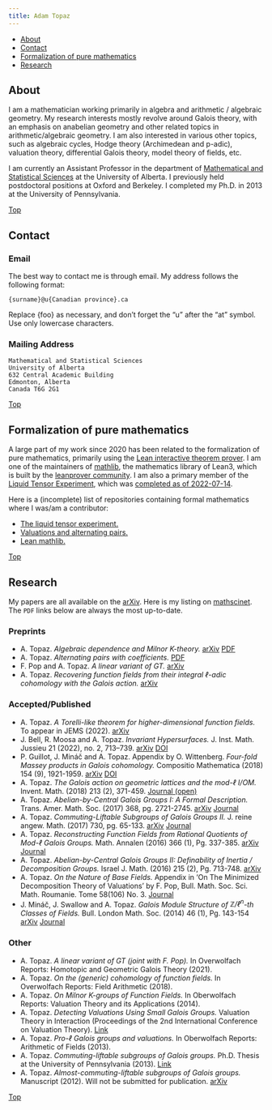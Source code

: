 ```yaml
---
title: Adam Topaz
---
```


- [About](#about)
- [Contact](#contact)
- [Formalization of pure mathematics](#formalization-of-pure-mathematics)
- [Research](#research)

## About

I am a mathematician working primarily in algebra and arithmetic / algebraic geometry.
My research interests mostly revolve around Galois theory, with an emphasis on anabelian geometry and other related topics in arithmetic/algebraic geometry.
I am also interested in various other topics, such as algebraic cycles, Hodge theory (Archimedean and p-adic), valuation theory, differential Galois theory, model theory of fields, etc.

I am currently an Assistant Professor in the department of [Mathematical and Statistical Sciences](https://www.ualberta.ca/mathematical-and-statistical-sciences/index.html) at the University of Alberta.
I previously held postdoctoral positions at Oxford and Berkeley.
I completed my Ph.D. in 2013 at the University of Pennsylvania.

[Top](#)

## Contact

### Email

The best way to contact me is through email. My address follows the following format:

```{surname}@u{Canadian province}.ca```

Replace {foo} as necessary, and don’t forget the “u” after the “at” symbol. 
Use only lowercase characters. 

### Mailing Address

```
Mathematical and Statistical Sciences
University of Alberta
632 Central Academic Building
Edmonton, Alberta
Canada T6G 2G1
```

[Top](#)

## Formalization of pure mathematics

A large part of my work since 2020 has been related to the formalization of pure mathematics, primarily using the [Lean interactive theorem prover](http://leanprover.github.io/).
I am one of the maintainers of [mathlib](https://github.com/leanprover-community/mathlib), the mathematics library of Lean3, which is built by the [leanprover community](https://leanprover-community.github.io/).
I am also a primary member of the [Liquid Tensor Experiment](https://github.com/leanprover-community/lean-liquid), which was [completed as of 2022-07-14](https://leanprover-community.github.io/blog/posts/lte-final/).

Here is a (incomplete) list of repositories containing formal mathematics where I was/am a contributor:

- [The liquid tensor experiment.](https://github.com/leanprover-community/lean-liquid)
- [Valuations and alternating pairs.](https://github.com/adamtopaz/lean-acl-pairs)
- [Lean mathlib.](https://github.com/leanprover-community/mathlib)

[Top](#)

## Research

My papers are all available on the [arXiv](https://arxiv.org/search/?searchtype=author&query=Topaz%2C+A).
Here is my listing on [mathscinet](https://mathscinet.ams.org/mathscinet/search/authors.html?authorName=1051144&Submit=Search).
The `PDF` links below are always the most up-to-date.

### Preprints

- A. Topaz. *Algebraic dependence and Milnor K-theory.*
  [arXiv](https://arxiv.org/abs/2211.14665) [PDF](https://raw.githubusercontent.com/adamtopaz/MilnorAlgDep/main/main.pdf)
- A. Topaz. *Alternating pairs with coefficients.*
  [PDF](https://raw.githubusercontent.com/adamtopaz/CoeffAltPairs/main/main.pdf)
- F. Pop and A. Topaz. *A linear variant of GT.*
  [arXiv](https://arxiv.org/abs/2104.10504)
- A. Topaz. *Recovering function fields from their integral $\ell$-adic cohomology with the Galois action.*
  [arXiv](https://arxiv.org/abs/1910.03563)

### Accepted/Published

- A. Topaz. *A Torelli-like theorem for higher-dimensional function fields.*
  To appear in JEMS (2022).
  [arXiv](https://arxiv.org/abs/1705.01084)
- J. Bell, R. Moosa and A. Topaz. *Invariant Hypersurfaces.*
  J. Inst. Math. Jussieu 21 (2022), no. 2, 713–739.
  [arXiv](https://arxiv.org/abs/1812.08346) [DOI](https://doi.org/10.1017/S1474748020000262)
- P. Guillot, J. Mináč and A. Topaz. Appendix by O. Wittenberg. *Four-fold Massey products in Galois cohomology.*
  Compositio Mathematica (2018) 154 (9), 1921-1959.
  [arXiv](https://arxiv.org/abs/1610.05748) [DOI](https://doi.org/10.1112/S0010437X18007297)
- A. Topaz. *The Galois action on geometric lattices and the mod-$\ell$ I/OM.*
  Invent. Math. (2018) 213 (2), 371-459.
  [Journal (open)](https://doi.org/10.1007/s00222-018-0792-2)
- A. Topaz. *Abelian-by-Central Galois Groups I: A Formal Description.*
  Trans. Amer. Math. Soc. (2017) 368, pg. 2721-2745.
  [arXiv](http://arxiv.org/abs/1310.5613) [Journal](http://www.ams.org/journals/tran/0000-000-00/S0002-9947-2016-06740-9/)
- A. Topaz. *Commuting-Liftable Subgroups of Galois Groups II.*
  J. reine angew. Math. (2017) 730, pg. 65-133.
  [arXiv](http://arxiv.org/abs/1208.0583) [Journal](http://www.degruyter.com/view/j/crll.ahead-of-print/crelle-2014-0115/crelle-2014-0115.xml)
- A. Topaz. *Reconstructing Function Fields from Rational Quotients of Mod-$\ell$ Galois Groups.*
  Math. Annalen (2016) 366 (1), Pg. 337-385.
  [arXiv](http://arxiv.org/abs/1408.5194) [Journal](http://link.springer.com/article/10.1007/s00208-015-1327-4)
- A. Topaz. *Abelian-by-Central Galois Groups II: Definability of Inertia / Decomposition Groups.*
  Israel J. Math. (2016) 215 (2), Pg. 713-748. 
  [arXiv](http://arxiv.org/abs/1503.04368)
- A. Topaz. *On the Nature of Base Fields.*
  Appendix in ‘On The Minimized Decomposition Theory of Valuations’ by F. Pop, Bull. Math. Soc. Sci. Math. Roumanie. Tome 58(106) No. 3.
  [Journal](http://ssmr.ro/bulletin/pdf/58-3/articol_10.pdf)
- J. Mináč, J. Swallow and A. Topaz. *Galois Module Structure of $\mathbb{Z}/\ell^n$-th Classes of Fields.*
  Bull. London Math. Soc. (2014) 46 (1), Pg. 143-154
  [arXiv](http://arxiv.org/abs/1204.6611) [Journal](http://blms.oxfordjournals.org/content/46/1/143)

### Other

- A. Topaz. *A linear variant of GT (joint with F. Pop).*
  In Overwolfach Reports: Homotopic and Geometric Galois Theory (2021).
- A. Topaz. *On the (generic) cohomology of function fields.*
  In Overwolfach Reports: Field Arithmetic (2018).
- A. Topaz. *On Milnor K-groups of Function Fields.*
  In Oberwolfach Reports: Valuation Theory and its Applications (2014).
- A. Topaz. *Detecting Valuations Using Small Galois Groups.*
  Valuation Theory in Interaction (Proceedings of the 2nd International Conference on Valuation Theory).
  [Link](http://www.ems-ph.org/books/book.php?proj_nr=182&srch=series%7Cecr)
- A. Topaz. *Pro-$\ell$ Galois groups and valuations.*
  In Oberwolfach Reports: Arithmetic of Fields (2013).
- A. Topaz. *Commuting-liftable subgroups of Galois groups.*
  Ph.D. Thesis at the University of Pennsylvania (2013).
  [Link](http://search.proquest.com/docview/1420028591/abstract/373B514029DF46B1PQ/1)
- A. Topaz. *Almost-commuting-liftable subgroups of Galois groups.*
  Manuscript (2012). Will not be submitted for publication.
  [arXiv](http://arxiv.org/abs/1202.1786)

[Top](#)
